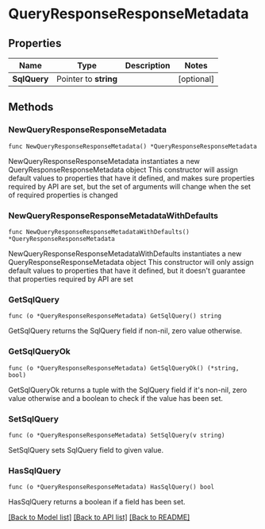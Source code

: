 # QueryResponseResponseMetadata

## Properties

Name | Type | Description | Notes
------------ | ------------- | ------------- | -------------
**SqlQuery** | Pointer to **string** |  | [optional] 

## Methods

### NewQueryResponseResponseMetadata

`func NewQueryResponseResponseMetadata() *QueryResponseResponseMetadata`

NewQueryResponseResponseMetadata instantiates a new QueryResponseResponseMetadata object
This constructor will assign default values to properties that have it defined,
and makes sure properties required by API are set, but the set of arguments
will change when the set of required properties is changed

### NewQueryResponseResponseMetadataWithDefaults

`func NewQueryResponseResponseMetadataWithDefaults() *QueryResponseResponseMetadata`

NewQueryResponseResponseMetadataWithDefaults instantiates a new QueryResponseResponseMetadata object
This constructor will only assign default values to properties that have it defined,
but it doesn't guarantee that properties required by API are set

### GetSqlQuery

`func (o *QueryResponseResponseMetadata) GetSqlQuery() string`

GetSqlQuery returns the SqlQuery field if non-nil, zero value otherwise.

### GetSqlQueryOk

`func (o *QueryResponseResponseMetadata) GetSqlQueryOk() (*string, bool)`

GetSqlQueryOk returns a tuple with the SqlQuery field if it's non-nil, zero value otherwise
and a boolean to check if the value has been set.

### SetSqlQuery

`func (o *QueryResponseResponseMetadata) SetSqlQuery(v string)`

SetSqlQuery sets SqlQuery field to given value.

### HasSqlQuery

`func (o *QueryResponseResponseMetadata) HasSqlQuery() bool`

HasSqlQuery returns a boolean if a field has been set.


[[Back to Model list]](../README.md#documentation-for-models) [[Back to API list]](../README.md#documentation-for-api-endpoints) [[Back to README]](../README.md)


